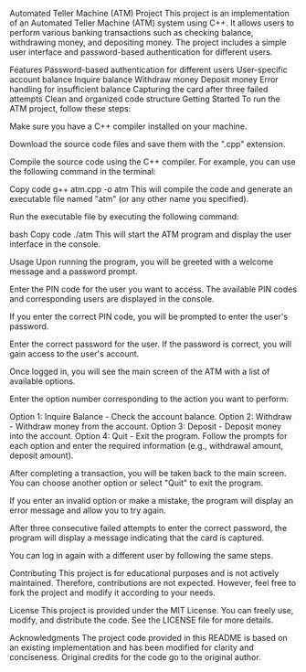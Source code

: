 Automated Teller Machine (ATM) Project
This project is an implementation of an Automated Teller Machine (ATM) system using C++. It allows users to perform various banking transactions such as checking balance, withdrawing money, and depositing money. The project includes a simple user interface and password-based authentication for different users.

Features
Password-based authentication for different users
User-specific account balance
Inquire balance
Withdraw money
Deposit money
Error handling for insufficient balance
Capturing the card after three failed attempts
Clean and organized code structure
Getting Started
To run the ATM project, follow these steps:

Make sure you have a C++ compiler installed on your machine.

Download the source code files and save them with the ".cpp" extension.

Compile the source code using the C++ compiler. For example, you can use the following command in the terminal:

Copy code
g++ atm.cpp -o atm
This will compile the code and generate an executable file named "atm" (or any other name you specified).

Run the executable file by executing the following command:

bash
Copy code
./atm
This will start the ATM program and display the user interface in the console.

Usage
Upon running the program, you will be greeted with a welcome message and a password prompt.

Enter the PIN code for the user you want to access. The available PIN codes and corresponding users are displayed in the console.

If you enter the correct PIN code, you will be prompted to enter the user's password.

Enter the correct password for the user. If the password is correct, you will gain access to the user's account.

Once logged in, you will see the main screen of the ATM with a list of available options.

Enter the option number corresponding to the action you want to perform:

Option 1: Inquire Balance - Check the account balance.
Option 2: Withdraw - Withdraw money from the account.
Option 3: Deposit - Deposit money into the account.
Option 4: Quit - Exit the program.
Follow the prompts for each option and enter the required information (e.g., withdrawal amount, deposit amount).

After completing a transaction, you will be taken back to the main screen. You can choose another option or select "Quit" to exit the program.

If you enter an invalid option or make a mistake, the program will display an error message and allow you to try again.

After three consecutive failed attempts to enter the correct password, the program will display a message indicating that the card is captured.

You can log in again with a different user by following the same steps.

Contributing
This project is for educational purposes and is not actively maintained. Therefore, contributions are not expected. However, feel free to fork the project and modify it according to your needs.

License
This project is provided under the MIT License. You can freely use, modify, and distribute the code. See the LICENSE file for more details.

Acknowledgments
The project code provided in this README is based on an existing implementation and has been modified for clarity and conciseness. Original credits for the code go to the original author.
